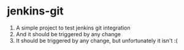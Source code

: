 # jenkins-git
1. A simple project to test jenkins git integration
2. And it should be triggered by any change
3. It should be triggered by any change, but unfortunately it isn't :(
